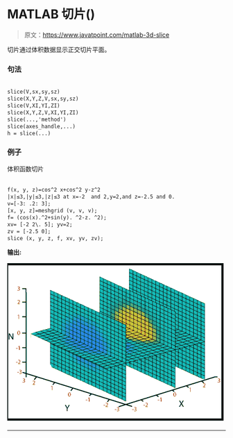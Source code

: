 # MATLAB 切片()

> 原文：<https://www.javatpoint.com/matlab-3d-slice>

切片通过体积数据显示正交切片平面。

### 句法

```

slice(V,sx,sy,sz)
slice(X,Y,Z,V,sx,sy,sz)
slice(V,XI,YI,ZI)
slice(X,Y,Z,V,XI,YI,ZI)
slice(...,'method')
slice(axes_handle,...)
h = slice(...)

```

### 例子

体积函数切片

```

f(x, y, z)=cos^2 x+cos^2 y-z^2
|x|≤3,|y|≤3,|z|≤3 at x=-2  and 2,y=2,and z=-2.5 and 0.
v=[-3: .2: 3];
[x, y, z]=meshgrid (v, v, v);
f= (cos(x).^2+sin(y). ^2-z. ^2);
xv= [-2 2\. 5];	yv=2;
zv = [-2.5 0];
slice (x, y, z, f, xv, yv, zv);

```

**输出:**

![MATLAB slice()](img/598e9a43ed3931bd1e7b1d2fa8420b44.png)

* * *